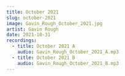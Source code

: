 ```yaml
---
title: October 2021
slug: october-2021
image: Gavin_Rough_October_2021.jpg
artist: Gavin Rough
date: 2021-10-31
recordings:
  - title: October 2021 A
    audio: Gavin_Rough_October_2021_A.mp3
  - title: October 2021 B
    audio: Gavin_Rough_October_2021_B.mp3
---
```

